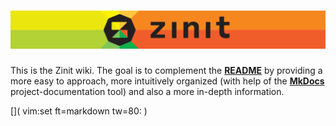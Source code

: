 # ![logo](img/zinit.png)
This is the Zinit wiki. The goal is to complement the
[**README**](https://github.com/zdharma/zinit/blob/master/README.md) by providing
a more easy to approach, more intuitively organized (with help of the
[**MkDocs**](https://www.mkdocs.org/) project-documentation tool) and also a more
in-depth information.

[]( vim:set ft=markdown tw=80: )
